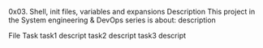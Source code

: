 0x03. Shell, init files, variables and expansions
Description
This project in the System engineering & DevOps series is about: description

File	Task
task1	descript
task2	descript
task3	descript